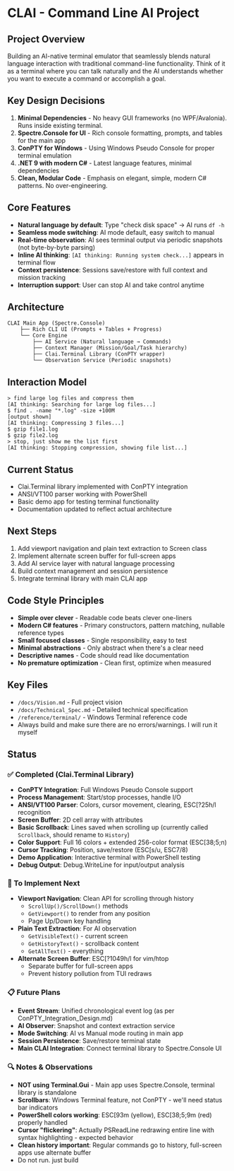 # CLAI - Command Line AI Project

## Project Overview
Building an AI-native terminal emulator that seamlessly blends natural language interaction with traditional command-line functionality. Think of it as a terminal where you can talk naturally and the AI understands whether you want to execute a command or accomplish a goal.

## Key Design Decisions
1. **Minimal Dependencies** - No heavy GUI frameworks (no WPF/Avalonia). Runs inside existing terminal.
2. **Spectre.Console for UI** - Rich console formatting, prompts, and tables for the main app
3. **ConPTY for Windows** - Using Windows Pseudo Console for proper terminal emulation
4. **.NET 9 with modern C#** - Latest language features, minimal dependencies
5. **Clean, Modular Code** - Emphasis on elegant, simple, modern C# patterns. No over-engineering.

## Core Features
- **Natural language by default**: Type "check disk space" → AI runs `df -h`
- **Seamless mode switching**: AI mode default, easy switch to manual
- **Real-time observation**: AI sees terminal output via periodic snapshots (not byte-by-byte parsing)
- **Inline AI thinking**: `[AI thinking: Running system check...]` appears in terminal flow
- **Context persistence**: Sessions save/restore with full context and mission tracking
- **Interruption support**: User can stop AI and take control anytime

## Architecture
```
CLAI Main App (Spectre.Console)
    ├── Rich CLI UI (Prompts + Tables + Progress)
    └── Core Engine
        ├── AI Service (Natural language → Commands)
        ├── Context Manager (Mission/Goal/Task hierarchy)
        ├── Clai.Terminal Library (ConPTY wrapper)
        └── Observation Service (Periodic snapshots)
```

## Interaction Model
```
> find large log files and compress them
[AI thinking: Searching for large log files...]
$ find . -name "*.log" -size +100M
[output shown]
[AI thinking: Compressing 3 files...]
$ gzip file1.log
$ gzip file2.log
> stop, just show me the list first
[AI thinking: Stopping compression, showing file list...]
```

## Current Status
- Clai.Terminal library implemented with ConPTY integration
- ANSI/VT100 parser working with PowerShell
- Basic demo app for testing terminal functionality
- Documentation updated to reflect actual architecture

## Next Steps
1. Add viewport navigation and plain text extraction to Screen class
2. Implement alternate screen buffer for full-screen apps
3. Add AI service layer with natural language processing
4. Build context management and session persistence
5. Integrate terminal library with main CLAI app

## Code Style Principles
- **Simple over clever** - Readable code beats clever one-liners
- **Modern C# features** - Primary constructors, pattern matching, nullable reference types
- **Small focused classes** - Single responsibility, easy to test
- **Minimal abstractions** - Only abstract when there's a clear need
- **Descriptive names** - Code should read like documentation
- **No premature optimization** - Clean first, optimize when measured

## Key Files
- `/docs/Vision.md` - Full project vision
- `/docs/Technical_Spec.md` - Detailed technical specification
- `/reference/terminal/` - Windows Terminal reference code
- Always build and make sure there are no errors/warnings. I will run it myself

## Status

### ✅ Completed (Clai.Terminal Library)
- **ConPTY Integration**: Full Windows Pseudo Console support
- **Process Management**: Start/stop processes, handle I/O  
- **ANSI/VT100 Parser**: Colors, cursor movement, clearing, ESC[?25h/l recognition
- **Screen Buffer**: 2D cell array with attributes
- **Basic Scrollback**: Lines saved when scrolling up (currently called `Scrollback`, should rename to `History`)
- **Color Support**: Full 16 colors + extended 256-color format (ESC[38;5;n)
- **Cursor Tracking**: Position, save/restore (ESC[s/u, ESC7/8)
- **Demo Application**: Interactive terminal with PowerShell testing
- **Debug Output**: Debug.WriteLine for input/output analysis

### 🚧 To Implement Next
- **Viewport Navigation**: Clean API for scrolling through history
  - `ScrollUp()/ScrollDown()` methods
  - `GetViewport()` to render from any position
  - Page Up/Down key handling
- **Plain Text Extraction**: For AI observation
  - `GetVisibleText()` - current screen
  - `GetHistoryText()` - scrollback content  
  - `GetAllText()` - everything
- **Alternate Screen Buffer**: ESC[?1049h/l for vim/htop
  - Separate buffer for full-screen apps
  - Prevent history pollution from TUI redraws

### 📋 Future Plans
- **Event Stream**: Unified chronological event log (as per ConPTY_Integration_Design.md)
- **AI Observer**: Snapshot and context extraction service
- **Mode Switching**: AI vs Manual mode routing in main app
- **Session Persistence**: Save/restore terminal state
- **Main CLAI Integration**: Connect terminal library to Spectre.Console UI

### 🔍 Notes & Observations
- **NOT using Terminal.Gui** - Main app uses Spectre.Console, terminal library is standalone
- **Scrollbars**: Windows Terminal feature, not ConPTY - we'll need status bar indicators
- **PowerShell colors working**: ESC[93m (yellow), ESC[38;5;9m (red) properly handled
- **Cursor "flickering"**: Actually PSReadLine redrawing entire line with syntax highlighting - expected behavior
- **Clean history important**: Regular commands go to history, full-screen apps use alternate buffer
- Do not run. just build
